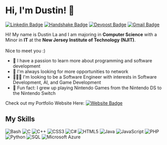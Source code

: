 # Hi, I'm Dustin! 👋
<p>
  
  [![Linkedin Badge](https://img.shields.io/badge/-dustin--la-0A66C2?style=flat&logo=Linkedin&logoColor=white&link=https://www.linkedin.com/in/dustin-la/)](https://www.linkedin.com/in/dustin-la/)
  [![Handshake Badge](https://img.shields.io/badge/-Handshake-FF2F1C?style=flat&logo=handshake&logoColor=white&link=https://njit.joinhandshake.com/stu/users/27534499)](https://njit.joinhandshake.com/stu/users/27534499)
  [![Devpost Badge](https://img.shields.io/badge/-Devpost-003E54?style=flat&logo=devpost&logoColor=white&link=https://devpost.com/drl3?ref_content=user-portfolio&ref_feature=portfolio&ref_medium=global-nav)](https://devpost.com/drl3?ref_content=user-portfolio&ref_feature=portfolio&ref_medium=global-nav)
  [![Gmail Badge](https://img.shields.io/badge/-drl3@njit.edu-EA4335?style=flat&logo=Gmail&logoColor=white&link=mailto:drl3@njit.edu)](mailto:drl3@njit.edu)
</p>

Hi! My name is Dustin La and I am majoring in **Computer Science** with a Minor in **IT** at the **New Jersey Institute of Technology (NJIT)**. <br><br>  Nice to meet you :)

- 🌱 I have a passion to learn more about programming and software development
- 🤝 I'm always looking for more opportunities to network
- 👨🏻‍💻 I'm looking to be a Software Engineer with interests in Software Development, AI, and Game Development
- 👾 Fun fact: I grew up playing Nintendo Games from the Nintendo DS to the Nintendo Switch

Check out my Portfolio Website Here:
[![Website Badge](https://img.shields.io/badge/-https://dustinlaa.github.io/-389C9C?style=flat&logo=Google-Chrome&logoColor=white&link=https://dustinlaa.github.io/)](https://dustinlaa.github.io/)

## My Skills
<p>
  <img alt="Bash" src="https://img.shields.io/badge/-Bash-4EAA25?logo=gnubash&logoColor=white&style=flat">
  <img alt="C" src="https://img.shields.io/badge/-C-A8B9CC?logo=c&logoColor=white&style=flat">
  <img alt="C++" src="https://img.shields.io/badge/-C++-00599C?logo=cplusplus&logoColor=white&style=flat">
  <img alt="CSS3" src="https://img.shields.io/badge/-CSS3-1572B6?logo=css3&logoColor=white&style=flat">
  <img alt="C#" src="https://img.shields.io/badge/-C%23-239120?logo=csharp&logoColor=white&style=flat">
  <img alt="HTML5" src="https://img.shields.io/badge/-HTML5-E34F26?logo=html5&logoColor=white&style=flat">
  <img alt="Java" src="https://img.shields.io/badge/-Java-ED8B00?logo=Java&logoColor=white&style=flat">
  <img alt="JavaScript" src="https://img.shields.io/badge/-JavaScript-F7DF1E?logo=javascript&logoColor=white&style=flat">
  <img alt="PHP" src="https://img.shields.io/badge/-PHP-777BB4?logo=php&logoColor=white&style=flat">
  <img alt="Python" src="https://img.shields.io/badge/-Python-3776AB?logo=python&logoColor=white&style=flat">
  <img alt="SQL" src="https://img.shields.io/badge/-SQL-4479A1?logo=sql&logoColor=white&style=flat">
  <img alt="Microsoft Azure" src="https://img.shields.io/badge/-Microsoft%20Azure-0078D4?logo=microsoftazure&logoColor=white&style=flat">
</p>
<!--
**dustinlaa/dustinlaa** is a ✨ _special_ ✨ repository because its `README.md` (this file) appears on your GitHub profile.

Here are some ideas to get you started:

- 🔭 I’m currently working on ...
- 🌱 I’m currently learning ...
- 👯 I’m looking to collaborate on ...
- 🤔 I’m looking for help with ...
- 💬 Ask me about ...
- 📫 How to reach me: ...
- 😄 Pronouns: ...
- ⚡ Fun fact: ...
-->
